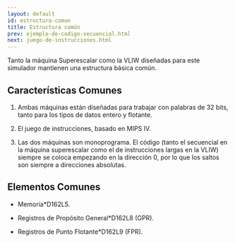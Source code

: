 ```yaml
---
layout: default
id: estructura-comun
title: Estructura común
prev: ejemplo-de-codigo-secuencial.html
next: juego-de-instrucciones.html
---
```


Tanto la máquina Superescalar como la VLIW diseñadas para este simulador mantienen una estructura básica común.


## Características Comunes

1. Ambas máquinas están diseñadas para trabajar con palabras de 32 bits, tanto para los tipos de datos entero y flotante.

2. El juego de instrucciones, basado en MIPS IV.

3. Las dos máquinas son monoprograma. El código (tanto el secuencial en la máquina superescalar como el de instrucciones largas en la VLIW) siempre se coloca empezando en la dirección 0, por lo que los saltos son siempre a direcciones absolutas.


## Elementos Comunes

* Memoria*D162L5.

* Registros de Propósito General*D162L8 (GPR).

* Registros de Punto Flotante*D162L9 (FPR).
